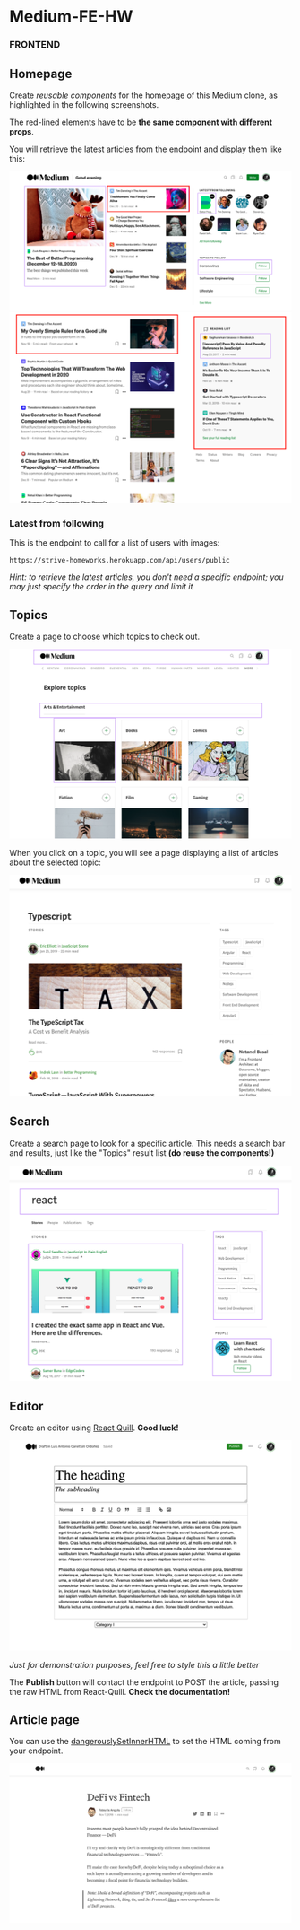 # Medium-FE-HW

### FRONTEND

## Homepage
Create *reusable components* for the homepage of this Medium clone, as highlighted in the following screenshots.

The red-lined elements have to be **the same component with different props**.

You will retrieve the latest articles from the endpoint and display them like this:

<img src="./Home-I.png">
<img src="./Home-II.png">

### Latest from following
This is the endpoint to call for a list of users with images:

```
https://strive-homeworks.herokuapp.com/api/users/public
```

*Hint: to retrieve the latest articles, you don't need a specific endpoint; you may just specify the order in the query and limit it*


## Topics

Create a page to choose which topics to check out.

<img src="./Topics.png">

When you click on a topic, you will see a page displaying a list of articles about the selected topic:

<img src="./Topic-results.png">

## Search

Create a search page to look for a specific article.
This needs a search bar and results, just like the "Topics" result list **(do reuse the components!)**

<img src="./Search-page.png">


## Editor

Create an editor using [React Quill](https://www.npmjs.com/package/react-quill).
**Good luck!**

<img src="./Editor.png">

*Just for demonstration purposes, feel free to style this a little better*

The **Publish** button will contact the endpoint to POST the article, passing the raw HTML from React-Quill.
**Check the documentation!**

## Article page

You can use the [dangerouslySetInnerHTML](https://reactjs.org/docs/dom-elements.html#dangerouslysetinnerhtml) to set the HTML coming from your endpoint.

<img src="./Article-page.png">



